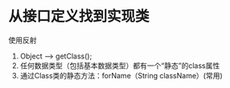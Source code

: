 # 从接口定义找到实现类

使用反射

1. Object ——> getClass();
1. 任何数据类型（包括基本数据类型）都有一个“静态”的class属性
1. 通过Class类的静态方法：forName（String  className）(常用)
